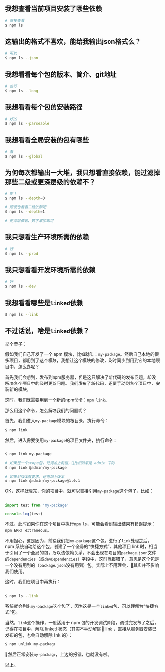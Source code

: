 ## 我想查看当前项目安装了哪些依赖
```bash
# 直接查看
$ npm ls
```

## 这输出的格式不喜欢，能给我输出json格式么？
```bash
# 可以
$ npm ls --json
```

## 我想看看每个包的版本、简介、git地址
```bash
# 也行
$ npm ls --long
```

## 我想看看每个包的安装路径
```bash
# 好的
$ npm ls --parseable
```

## 我想看看全局安装的包有哪些
```bash
# 看
$ npm ls --global
```

## 为何每次都输出一大堆，我只想看直接依赖，能过滤掉那些二级或更深层级的依赖不？
```bash
# 能！
$ npm ls --depth=0

# 顺便也看看二级依赖吧
$ npm ls --depth=1

# 更深层依赖，数字累加即可
```

## 我只想看生产环境所需的依赖
```bash
# 行
$ npm ls --prod
```

## 我只想看看开发环境所需的依赖
```bash
# 好
$ npm ls --dev
```

## 我想看看哪些是`linked`依赖
```bash
$ npm ls --link
```

## 不过话说，啥是`linked`依赖？
举个栗子：

假如我们自己开发了一个 npm 模块，比如就叫：`my-package`。然后自己本地的很多项目，都用到了这个模块，我想让这个模块的修改，及时同步到用到它的本地项目中，怎么办呢？

首先我们会想到，发布到npm服务器，但是这只解决了新代码的发布问题，却没解决各个项目中的及时更新问题。我们发布了新代码，还要手动到各个项目中，安装新的模块。

这时，我们就需要用到一个新的npm命令：`npm link`。

那么用这个命令，怎么解决我们的问题呢？

首先，我们进入`my-package`模块的根目录，执行命令：
```bash
$ npm link
```
然后，进入需要使用`my-package`的项目文件夹，执行命令：
## 
```bash
$ npm link my-package

# 如果是一个scope包，记得加上前缀，比如如果是 admin 下的
$ npm link @admin/my-package

# 如果对版本有要求，记得加上版本
$ npm link @admin/my-package@1.0.1
```
OK，这样处理完，你的项目中，就可以直接引用`my-package`这个包了，比如：
## 
```js
import test from 'my-package'

console.log(test)
```
不过，此时如果你在这个项目中执行`npm ls`，可能会看到输出结果有错误提示：`npm ERR! extraneous`。

不用担心，这是因为，前边我们把`my-package`这个包，进行了`link`处理之后，npm 系统自动给这个包，创建了一个全局的“快捷方式”，其他项目 link 时，相当于引用了一个全局的包，所以该依赖关系，不会出现在项目的`package.json`文件的`dependencies`（或`devDependencies`）字段中，这时就报错了，意思是这个包是一个没有用到的（`package.json`没有用到）包。实际上不用理会，其实并不影响我们使用。


这时，我们在项目中再执行：
## 
```bash
$ npm ls --link
```
系统就会列出`my-package`这个包了，因为这是一个`linked`包，可以理解为“快捷方式”包。

当然，`link`这个操作，一般适用于 npm 包的开发调试阶段，调试完发布了之后，记得在项目中，解除 linked 状态（其实不手动解除 link ，直接从服务器安装已发布的包，也会自动解除 link 的）：
```bash
$ npm unlink my-package
```
然后正常安装`my-package`，上边的报错，也就没有啦。

以上。
